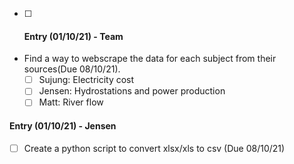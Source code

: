 - [ ] #### Entry (01/10/21) - Team
- Find a way to webscrape the data for each subject from their sources(Due 08/10/21).
  - [ ] Sujung: Electricity cost  
  - [ ] Jensen: Hydrostations and power production  
  - [ ] Matt: River flow  

#### Entry (01/10/21) - Jensen
- [ ] Create a python script to convert xlsx/xls to csv (Due 08/10/21)

